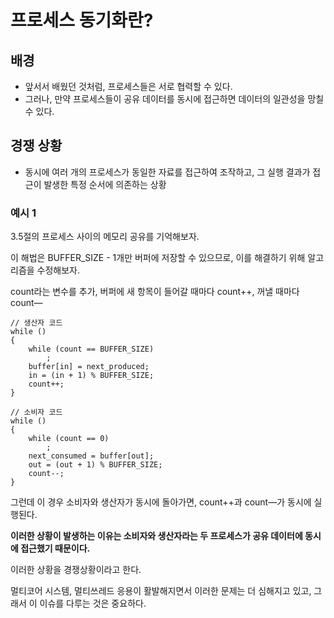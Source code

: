 # 프로세스 동기화란?

## 배경

- 앞서서 배웠던 것처럼, 프로세스들은 서로 협력할 수 있다.
- 그러나, 만약 프로세스들이 공유 데이터를 동시에 접근하면 데이터의 일관성을 망칠 수 있다.

## 경쟁 상황

- 동시에 여러 개의 프로세스가 동일한 자료를 접근하여 조작하고, 그 실행 결과가 접근이 발생한 특정 순서에 의존하는 상황

### 예시 1

3.5절의 프로세스 사이의 메모리 공유를 기억해보자.

이 해법은 BUFFER_SIZE - 1개만 버퍼에 저장할 수 있으므로, 이를 해결하기 위해 알고리즘을 수정해보자.

count라는 변수를 추가, 버퍼에 새 항목이 들어갈 때마다 count++, 꺼낼 때마다 count—

```
// 생산자 코드
while ()
{
	while (count == BUFFER_SIZE)
		;
	buffer[in] = next_produced;
	in = (in + 1) % BUFFER_SIZE;
	count++;
}
```

```
// 소비자 코드
while ()
{
	while (count == 0)
		;
	next_consumed = buffer[out];
	out = (out + 1) % BUFFER_SIZE;
	count--;
}
```

그런데 이 경우 소비자와 생산자가 동시에 돌아가면, count++과 count—가 동시에 실행된다.

**이러한 상황이 발생하는 이유는 소비자와 생산자라는 두 프로세스가 공유 데이터에 동시에 접근했기 때문이다.**

이러한 상황을 경쟁상황이라고 한다.

멀티코어 시스템, 멀티쓰레드 응용이 활발해지면서 이러한 문제는 더 심해지고 있고, 그래서 이 이슈를 다루는 것은 중요하다.